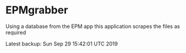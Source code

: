 # EPMgrabber
Using a database from the EPM app this application scrapes the files as required


Latest backup: Sun Sep 29 15:42:01 UTC 2019
